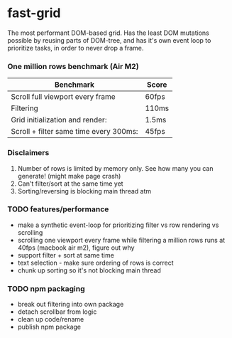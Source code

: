 # fast-grid

The most performant DOM-based grid. Has the least DOM mutations possible by reusing parts of DOM-tree, and has it's own event loop to prioritize tasks, in order to never drop a frame.

### One million rows benchmark (Air M2) 
| Benchmark | Score |
| --- | --- |
| Scroll full viewport every frame | 60fps |
| Filtering | 110ms |
| Grid initialization and render: | 1.5ms |
| Scroll + filter same time every 300ms: | 45fps |

### Disclaimers
1) Number of rows is limited by memory only. See how many you can generate! (might make page crash)
2) Can't filter/sort at the same time yet
3) Sorting/reversing is blocking main thread atm

### TODO features/performance
- make a synthetic event-loop for prioritizing filter vs row rendering vs scrolling
- scrolling one viewport every frame while filtering a million rows runs at 40fps (macbook air m2), figure out why
- support filter + sort at same time
- text selection - make sure ordering of rows is correct
- chunk up sorting so it's not blocking main thread

### TODO npm packaging
- break out filtering into own package
- detach scrollbar from logic
- clean up code/rename
- publish npm package
